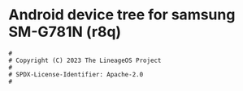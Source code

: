 # Android device tree for samsung SM-G781N (r8q)

```
#
# Copyright (C) 2023 The LineageOS Project
#
# SPDX-License-Identifier: Apache-2.0
#
```
